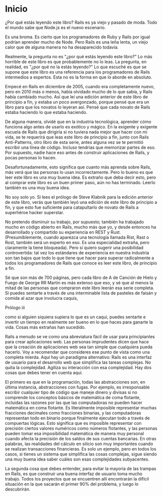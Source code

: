 # Inicio

¿Por qué estás leyendo este libro? Rails es ya viejo y pasado de moda. Todo el mundo sabe que Node.js es el nuevo escenario.

Es una broma. Es cierto que los programadores de Ruby y Rails por igual podrían aprender mucho de Node. Pero Rails es una leña lenta, un viejo calor que de alguna manera no ha desaparecido todavía.

Realmente, la pregunta no es "¿por qué estás leyendo este libro?" Lo más horrible de este libro es que probablemente no lo leas. La pregunta, en realidad, es "¿por qué no la estás leyendo?" Lo que escuché es que se supone que este libro es una referencia para los programadores de Rails intermedios a expertos. Esta no es la forma en que lo aborde en absoluto.

Empecé en Rails en diciembre de 2005, cuando era completamente nuevo, pero en 2010 más o menos, había olvidado mucho de lo que sabía, y Rails había cambiado mucho. Así que leí una edición anterior de este libro de principio a fin, y estaba un poco avergonzado, porque pensé que era un libro para que los novatos lo leyeran así. Pensé que cada novato de Rails estaba haciendo lo que estaba haciendo.

De alguna manera, olvidé que en la industria tecnológica, aprender cómo funciona algo antes de usarlo es exótico y mágico. En la exigente y exigente escuela de Rails que dirigiría si no tuviera nada mejor que hacer con mi vida, se te requerirá que leas este libro de principio a fin, junto con Rails Anti-Patterns, otro libro de esta serie, antes alguna vez se te permitió escribir una línea de código. Incluso tendrías que memorizar partes de eso. Por supuesto, nadie hace eso antes de construir aplicaciones de Rails, y pocas personas lo hacen.

Desafortunadamente, esto significa que cuanto más aprenda sobre Rails, más verá que las personas lo usan incorrectamente. Pero lo bueno es que leer este libro es una muy buena idea. Es extraño que deba decir esto, pero al comprar este libro es un buen primer paso, aún no has terminado. Leerlo también es una muy buena idea.

No soy solo yo. Si lees el prólogo de Steve Klabnik para la edición anterior de este libro, verás que también leyó una edición de este libro de principio a fin, y que esto fue suficiente para catapultarlo de novato de Rails a superhéroe hacker superstar.

No pretendo disminuir su trabajo, por supuesto; también ha trabajado mucho en código abierto en Rails, mucho más que yo, y desde entonces ha desarrollado y compartido su experiencia en REST y Rust. \(Presumiblemente, cuando aparezca una tecnología llamada Rist, Rast o Rost, también será un experto en eso. Es una especialidad extraña, pero claramente la tiene bloqueada\). Pero sí quiero sugerir una posibilidad controvertida: tal vez los estándares de experiencia en nuestra industria son tan bajos que todo lo que tiene que hacer para superar radicalmente a todos los programadores de Rails que conoce es leer este libro, de principio a fin.

Sé que son más de 700 páginas, pero cada libro de A de Canción de Hielo y Fuego de George RR Martin es más extenso que eso, y sé que al menos la mitad de las personas que compraron este libro leerán esa serie completa. Si puedes sentarte a través de una interminable lista de pasteles de faisán y comida al azar que involucra caquis,

Prólogo iii

como si alguien siquiera supiera lo que es un caqui, puedes sentarte e invertir un tiempo en realmente ser bueno en lo que haces para ganarte la vida. Cosas más extrañas han sucedido.

Rails a menudo se ve como una abreviatura fácil de usar para principiantes para crear aplicaciones web. Las personas imprudentes dicen que hace que la creación de aplicaciones web sea tan simple que cualquiera pueda hacerlo. Voy a recomendar que consideres ese punto de vista como una completa mierda. Aquí hay un paradigma alternativo: Rails es una interfaz de usuario para el desarrollo web que simplifica las tareas complejas. No quita la complejidad. Agiliza su interacción con esa complejidad. Hay dos cosas que debes tener en cuenta aquí.

El primero es que en la programación, todas las abstracciones son, en última instancia, abstracciones con fugas. Por ejemplo, es irresponsable escribir cualquier tipo de código que maneje dinero y divisas si no comprende los conceptos básicos de matemática de coma flotante, incluidas las razones por las que las computadoras no pueden hacer matemática en coma flotante. Es literalmente imposible representar muchas fracciones decimales como fracciones binarias, y las computadoras representan todo en binario porque finalmente ejecutan todo a través de compuertas lógicas. Esto significa que es imposible representar con precisión ciertos valores numéricos como números flotantes, y las personas pueden tomar esa imposibilidad matemática de manera muy personal cuando afecta la precisión de los saldos de sus cuentas bancarias. En otras palabras, las realidades del cálculo en silicio son muy importantes cuando se realizan transacciones financieras. Es solo un ejemplo, pero en todos los casos, si tienes un sistema que simplifica las cosas complejas, sigue siendo una muy buena idea saber cuáles son esas complejidades subyacentes.

La segunda cosa que debes entender, para evitar la mayoría de las trampas en Rails, es que construir una buena interfaz de usuario toma mucho trabajo. Todos los proyectos que se encuentren allí encontrarán la difícil situación en la que sacarán el primer 90% del problema, y ​​luego lo descubrirán.

